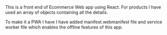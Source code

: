 This is a front end of Ecommerce Web app using React. For products I have used an array of objects containing all the details.

To make it a PWA I have I have added manifest.webmanifest file and service worker file which enables the offline features of this app.
